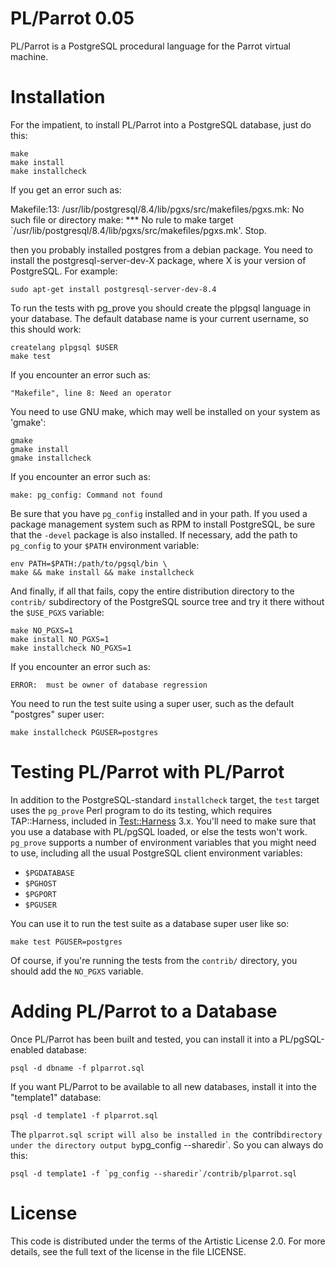 # PL/Parrot 0.05

PL/Parrot is a PostgreSQL procedural language for the Parrot virtual machine.


# Installation

For the impatient, to install PL/Parrot into a PostgreSQL database, just do this:

    make
    make install
    make installcheck

If you get an error such as:

Makefile:13: /usr/lib/postgresql/8.4/lib/pgxs/src/makefiles/pgxs.mk: No such file or directory
make: *** No rule to make target `/usr/lib/postgresql/8.4/lib/pgxs/src/makefiles/pgxs.mk'.  Stop.

then you probably installed postgres from a debian package. You need to install the
postgresql-server-dev-X package, where X is your version of PostgreSQL. For example:

    sudo apt-get install postgresql-server-dev-8.4

To run the tests with pg_prove you should create the plpgsql language in your database.
The default database name is your current username, so this should work:

    createlang plpgsql $USER
    make test

If you encounter an error such as:

    "Makefile", line 8: Need an operator

You need to use GNU make, which may well be installed on your system as
'gmake':

    gmake
    gmake install
    gmake installcheck

If you encounter an error such as:

    make: pg_config: Command not found

Be sure that you have `pg_config` installed and in your path. If you used a
package management system such as RPM to install PostgreSQL, be sure that the
`-devel` package is also installed. If necessary, add the path to `pg_config`
to your `$PATH` environment variable:

    env PATH=$PATH:/path/to/pgsql/bin \
    make && make install && make installcheck

And finally, if all that fails, copy the entire distribution directory to the
`contrib/` subdirectory of the PostgreSQL source tree and try it there without
the `$USE_PGXS` variable:

    make NO_PGXS=1
    make install NO_PGXS=1
    make installcheck NO_PGXS=1

If you encounter an error such as:

    ERROR:  must be owner of database regression

You need to run the test suite using a super user, such as the default
"postgres" super user:

    make installcheck PGUSER=postgres

# Testing PL/Parrot with PL/Parrot

In addition to the PostgreSQL-standard `installcheck` target, the `test`
target uses the `pg_prove` Perl program to do its testing, which requires
TAP::Harness, included in
[Test::Harness](http://search.cpan.org/dist/Test-Harness/ "Test::Harness on
CPAN") 3.x. You'll need to make sure that you use a database with PL/pgSQL
loaded, or else the tests won't work. `pg_prove` supports a number of
environment variables that you might need to use, including all the usual
PostgreSQL client environment variables:

* `$PGDATABASE`
* `$PGHOST`
* `$PGPORT`
* `$PGUSER`

You can use it to run the test suite as a database super user like so:

    make test PGUSER=postgres

Of course, if you're running the tests from the `contrib/` directory, you
should add the `NO_PGXS` variable.

# Adding PL/Parrot to a Database

Once PL/Parrot has been built and tested, you can install it into a
PL/pgSQL-enabled database:

    psql -d dbname -f plparrot.sql

If you want PL/Parrot to be available to all new databases, install it into the
"template1" database:

    psql -d template1 -f plparrot.sql

The `plparrot.sql script will also be installed in the `contrib` directory
under the directory output by `pg_config --sharedir`. So you can always do
this:

    psql -d template1 -f `pg_config --sharedir`/contrib/plparrot.sql

# License

This code is distributed under the terms of the Artistic License 2.0.
For more details, see the full text of the license in the file LICENSE.
